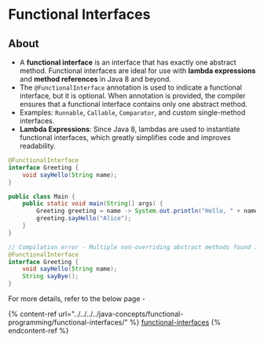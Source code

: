 # Functional Interfaces

## **About**

* A **functional interface** is an interface that has exactly one abstract method. Functional interfaces are ideal for use with **lambda expressions** and **method references** in Java 8 and beyond.
* The `@FunctionalInterface` annotation is used to indicate a functional interface, but it is optional. When annotation is provided, the compiler ensures that a functional interface contains only one abstract method.
* Examples: `Runnable`, `Callable`, `Comparator`, and custom single-method interfaces.
* **Lambda Expressions**: Since Java 8, lambdas are used to instantiate functional interfaces, which greatly simplifies code and improves readability.

```java
@FunctionalInterface
interface Greeting {
    void sayHello(String name);
}

public class Main {
    public static void main(String[] args) {
        Greeting greeting = name -> System.out.println("Hello, " + name);
        greeting.sayHello("Alice");
    }
}
```

```java
// Compilation error - Multiple non-overriding abstract methods found in interface test. SomeMain. Greeting
@FunctionalInterface
interface Greeting {
    void sayHello(String name);
    String sayBye();
}
```



For more details, refer to the below page -

{% content-ref url="../../../../java-concepts/functional-programming/functional-interfaces/" %}
[functional-interfaces](../../../../java-concepts/functional-programming/functional-interfaces/)
{% endcontent-ref %}

